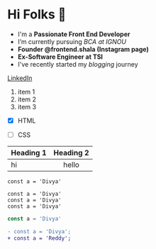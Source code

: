 # Hi Folks 👋

<!-- ![Divya](https://media-exp1.licdn.com/dms/image/C5603AQFDOiY-yy66IQ/profile-displayphoto-shrink_800_800/0/1634569925842?e=1641427200&v=beta&t=R-MPkNaX_rWh6Er85zliDGXd7SscVETryNFgY2wPoHg) -->

- I'm a **Passionate Front End Developer**
- I’m currently pursuing *BCA at IGNOU* 
- **Founder @frontend.shala (Instagram page)**
- **Ex-Software Engineer at TSI**
- I've recently started my *blogging* journey

[LinkedIn](https://www.linkedin.com/in/divya-reddy-58025a12b/)

1. item 1
1. item 2
1. item 3

- [x] HTML
- [ ] CSS


| Heading 1 | Heading 2 |
|:---|:---:|
|hi|hello|

`const a = 'Divya'`

```
const a = 'Divya'
const a = 'Divya'
const a = 'Divya'
```

```js
const a = 'Divya'
```

```diff
- const a = 'Divya';
+ const a = 'Reddy';
```

